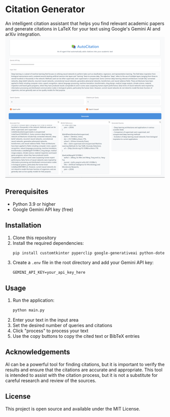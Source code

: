 # Citation Generator

An intelligent citation assistant that helps you find relevant academic papers and generate citations in LaTeX for your text using Google's Gemini AI and arXiv integration.
![Citation Generator](example.png)


## Prerequisites

- Python 3.9 or higher
- Google Gemini API key (free)

## Installation

1. Clone this repository
2. Install the required dependencies:
   ```bash
   pip install customtkinter pyperclip google-generativeai python-dotenv loguru tqdm
   ```
3. Create a `.env` file in the root directory and add your Gemini API key:
   ```
   GEMINI_API_KEY=your_api_key_here
   ```

## Usage

1. Run the application:
   ```bash
   python main.py
   ```
2. Enter your text in the input area
3. Set the desired number of queries and citations
4. Click "process" to process your text
5. Use the copy buttons to copy the cited text or BibTeX entries

## Acknowledgements

AI can be a powerful tool for finding citations, but it is important to verify the results and ensure that the citations are accurate and appropriate. This tool is intended to assist with the citation process, but it is not a substitute for careful research and review of the sources.

## License

This project is open source and available under the MIT License.
